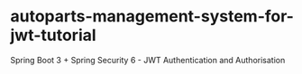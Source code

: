 # autoparts-management-system-for-jwt-tutorial
Spring Boot 3 + Spring Security 6 - JWT Authentication and Authorisation
